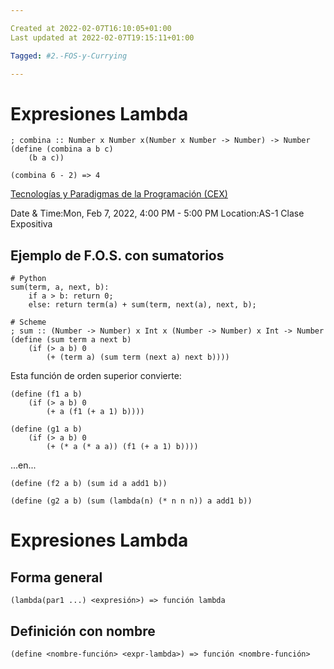 ```yaml
---

Created at 2022-02-07T16:10:05+01:00
Last updated at 2022-02-07T19:15:11+01:00

Tagged: #2.-FOS-y-Currying

---
```


# Expresiones Lambda

```
; combina :: Number x Number x(Number x Number -> Number) -> Number
(define (combina a b c)
    (b a c))

(combina 6 - 2) => 4
```


[Tecnologías y Paradigmas de la Programación (CEX)](https://www.google.com/calendar/event?eid=XzhkOWxjZ3JmZHByNmFzams2a3NqNHAxazZoaTZjZGoxY2dvajBlMWg2c3JtY3AxbTYxaW00cGo0Y2NvM2VkMWw2b28wIHVuZGVyc2NvcmViaXNAbQ)

Date & Time:Mon, Feb 7, 2022, 4:00 PM - 5:00 PM
Location:AS-1
Clase Expositiva

## Ejemplo de F.O.S. con sumatorios

```
# Python
sum(term, a, next, b):
    if a > b: return 0;
    else: return term(a) + sum(term, next(a), next, b);

# Scheme
; sum :: (Number -> Number) x Int x (Number -> Number) x Int -> Number
(define (sum term a next b)
    (if (> a b) 0
        (+ (term a) (sum term (next a) next b))))
```

Esta función de orden superior convierte:
```
(define (f1 a b)
    (if (> a b) 0
        (+ a (f1 (+ a 1) b))))

(define (g1 a b)
    (if (> a b) 0
        (+ (* a (* a a)) (f1 (+ a 1) b))))
```
...en...
```
(define (f2 a b) (sum id a add1 b))

(define (g2 a b) (sum (lambda(n) (* n n n)) a add1 b))
```


# Expresiones Lambda

## Forma general

`(lambda(par1 ...) <expresión>) => función lambda`


## Definición con nombre

`(define <nombre-función> <expr-lambda>) => función <nombre-función>`

